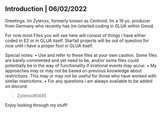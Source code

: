 
## Introduction | 06/02/2022 

Greetings. Im Zylenxx, formerly known as Centroid.
Im a 19 yo. producer from Germany who recently has (re-)started coding in GLUA within Gmod.


For now most Files you will see here will consist of things i have either coded in E2 or in GLUA itself.
Starfall projects will be out of question for now until i have a proper foot in GLUA itself.

Special notes:
• Use and refer to these files at your own caution. Some files are barely commented and yet need to be, and/or some files could potentially
  be in the way of functionality if irrational events may accur.
• My approaches may or may not be based on previous knowledge about restrictions. This may or may not be useful for those who have worked with 
  similar restrictions.
• For any questions i am always available to be added on discord:
  > Zylenxx#0485

Enjoy looking through my stuff!
